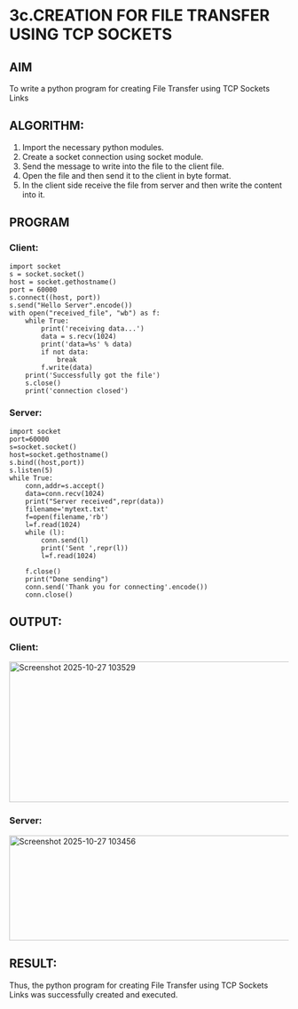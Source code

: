 # 3c.CREATION FOR FILE TRANSFER USING TCP SOCKETS

## AIM
To write a python program for creating File Transfer using TCP Sockets Links

## ALGORITHM:
1. Import the necessary python modules.
2. Create a socket connection using socket module.
3. Send the message to write into the file to the client file.
4. Open the file and then send it to the client in byte format.
5. In the client side receive the file from server and then write the content into it.

## PROGRAM

### Client:
```
import socket
s = socket.socket()
host = socket.gethostname()
port = 60000
s.connect((host, port))
s.send("Hello Server".encode())
with open("received_file", "wb") as f:
    while True:
        print('receiving data...')
        data = s.recv(1024)
        print('data=%s' % data)
        if not data:
            break
        f.write(data)
    print('Successfully got the file')
    s.close()
    print('connection closed')
```

### Server:
```
import socket
port=60000
s=socket.socket()
host=socket.gethostname()
s.bind((host,port))
s.listen(5)
while True:
    conn,addr=s.accept()
    data=conn.recv(1024)
    print("Server received",repr(data))
    filename='mytext.txt'
    f=open(filename,'rb')
    l=f.read(1024)
    while (l):
        conn.send(l)
        print('Sent ',repr(l))
        l=f.read(1024)

    f.close()
    print("Done sending")
    conn.send('Thank you for connecting'.encode())
    conn.close()
```

## OUTPUT:

### Client:
<img width="1359" height="253" alt="Screenshot 2025-10-27 103529" src="https://github.com/user-attachments/assets/da40a0c0-02f0-4b5f-9342-2554c5199d05" />

### Server:
<img width="1329" height="189" alt="Screenshot 2025-10-27 103456" src="https://github.com/user-attachments/assets/649f9bdf-31b2-4e63-95df-4945f4344f53" />

## RESULT:
Thus, the python program for creating File Transfer using TCP Sockets Links was 
successfully created and executed.
